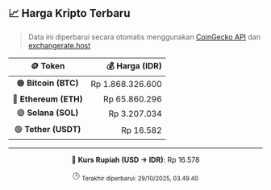 

<!-- HARGA_KRIPTO -->
## 📈 Harga Kripto Terbaru

> Data ini diperbarui secara otomatis menggunakan [CoinGecko API](https://www.coingecko.com/) dan [exchangerate.host](https://exchangerate.host/)

<div align="center">

| 🪙 Token | 💰 Harga (IDR) |
|:------:|---------------:|
| 🟠 **Bitcoin (BTC)**   | Rp 1.868.326.600 |
| 🔵 **Ethereum (ETH)**  | Rp 65.860.296 |
| 🟣 **Solana (SOL)**    | Rp 3.207.034 |
| 🟢 **Tether (USDT)**   | Rp 16.582 |

---

💱 **Kurs Rupiah (USD → IDR)**: Rp 16.578

🕒 <sub>Terakhir diperbarui: 29/10/2025, 03.49.40</sub>

</div>
<!-- /HARGA_KRIPTO -->
